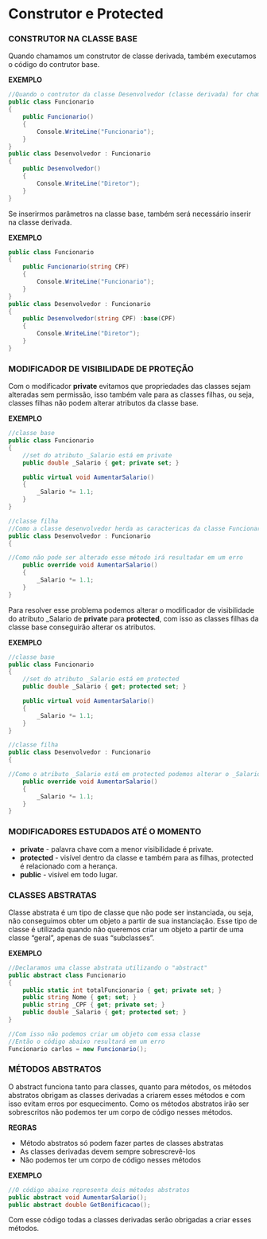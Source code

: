 # Construtor e Protected

### CONSTRUTOR NA CLASSE BASE 
Quando chamamos um construtor de classe derivada, também executamos o código do contrutor base.


**EXEMPLO**
```csharp
//Quando o contrutor da classe Desenvolvedor (classe derivada) for chamado o construtor da classe Funcionario (classe base) será executado primeiro
public class Funcionario
{
    public Funcionario()
    {
        Console.WriteLine("Funcionario");
    }
}
public class Desenvolvedor : Funcionario
{
    public Desenvolvedor()
    {
        Console.WriteLine("Diretor");
    }
}
```

Se inserirmos parâmetros na classe base, também será necessário inserir na classe derivada.

**EXEMPLO**
```csharp
public class Funcionario
{
    public Funcionario(string CPF)
    {
        Console.WriteLine("Funcionario");
    }
}
public class Desenvolvedor : Funcionario
{
    public Desenvolvedor(string CPF) :base(CPF)
    {
        Console.WriteLine("Diretor");
    }
}
```

### MODIFICADOR DE VISIBILIDADE DE PROTEÇÃO

Com o modificador **private** evitamos que propriedades das classes sejam alteradas sem permissão, isso também vale para as classes filhas, ou seja, classes filhas não podem alterar atributos da classe base.

**EXEMPLO** 

```csharp
//classe base
public class Funcionario
{
    //set do atributo _Salario está em private 
    public double _Salario { get; private set; }

    public virtual void AumentarSalario() 
    {
        _Salario *= 1.1;
    }
}

//classe filha
//Como a classe desenvolvedor herda as caractericas da classe Funcionario o atributo _Salario também é herdado, mas ele está private e não pode ser alterado.  
public class Desenvolvedor : Funcionario
{

//Como não pode ser alterado esse método irá resultadar em um erro
    public override void AumentarSalario() 
    {
        _Salario *= 1.1;
    }
}
```

Para resolver esse problema podemos alterar o modificador de visibilidade do atributo _Salario de **private** para **protected**, com isso as classes filhas da classe base conseguirão alterar os atributos.

**EXEMPLO** 

```csharp
//classe base
public class Funcionario
{
    //set do atributo _Salario está em protected 
    public double _Salario { get; protected set; }

    public virtual void AumentarSalario() 
    {
        _Salario *= 1.1;
    }
}

//classe filha 
public class Desenvolvedor : Funcionario
{

//Como o atributo _Salario está em protected podemos alterar o _Salario com esse método
    public override void AumentarSalario() 
    {
        _Salario *= 1.1;
    }
}
```

### MODIFICADORES ESTUDADOS ATÉ O MOMENTO

- **private** - palavra chave com a menor visibilidade é private.
- **protected** - visível dentro da classe e também para as filhas, protected é relacionado com a herança.
- **public** - visível em todo lugar.

### CLASSES ABSTRATAS

Classe abstrata é um tipo de classe que não pode ser instanciada, ou seja, não conseguimos obter um objeto a partir de sua instanciação.
Esse tipo de classe é utilizada quando não queremos criar um objeto a partir de uma classe “geral”, apenas de suas “subclasses”.

**EXEMPLO**
```csharp
//Declaramos uma classe abstrata utilizando o "abstract"
public abstract class Funcionario
{
    public static int totalFuncionario { get; private set; }
    public string Nome { get; set; }
    public string _CPF { get; private set; }
    public double _Salario { get; protected set; }
}

//Com isso não podemos criar um objeto com essa classe
//Então o código abaixo resultará em um erro
Funcionario carlos = new Funcionario();
```
### MÉTODOS ABSTRATOS
O abstract funciona tanto para classes, quanto para métodos, os métodos abstratos obrigam as classes derivadas a criarem esses métodos e com isso evitam erros por esquecimento.
Como os métodos abstratos irão ser sobrescritos não podemos ter um corpo de código nesses métodos.

**REGRAS**

- Método abstratos só podem fazer partes de classes abstratas 
- As classes derivadas devem sempre sobrescrevê-los
- Não podemos ter um corpo de código nesses métodos

**EXEMPLO**
```csharp
//O código abaixo representa dois métodos abstratos
public abstract void AumentarSalario();
public abstract double GetBonificacao();
```
Com esse código todas a classes derivadas serão obrigadas a criar esses métodos.
